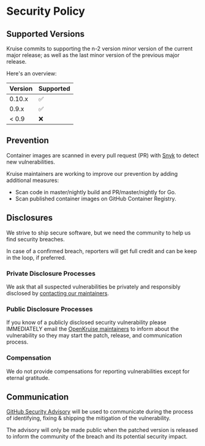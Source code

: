 # Security Policy

## Supported Versions

Kruise commits to supporting the n-2 version minor version of the current major release;
as well as the last minor version of the previous major release.

Here's an overview:

| Version | Supported           |
| ------- | ------------------- |
| 0.10.x   | :white_check_mark: |
| 0.9.x   | :white_check_mark:  |
| < 0.9   | :x:                 |

## Prevention

Container images are scanned in every pull request (PR) with [Snyk](https://snyk.io/) to detect new vulnerabilities.

Kruise maintainers are working to improve our prevention by adding additional measures:

- Scan code in master/nightly build and PR/master/nightly for Go.
- Scan published container images on GitHub Container Registry.

## Disclosures

We strive to ship secure software, but we need the community to help us find security breaches.

In case of a confirmed breach, reporters will get full credit and can be keep in the loop, if
preferred.

### Private Disclosure Processes

We ask that all suspected vulnerabilities be privately and responsibly disclosed by [contacting our maintainers](mailto:cncf-openkruise-maintainers@lists.cncf.io).

### Public Disclosure Processes

If you know of a publicly disclosed security vulnerability please IMMEDIATELY email the [OpenKruise maintainers](mailto:cncf-openkruise-maintainers@lists.cncf.io) to inform about the vulnerability so they may start the patch, release, and communication process.

### Compensation

We do not provide compensations for reporting vulnerabilities except for eternal gratitude.

## Communication

[GitHub Security Advisory](https://github.com/openkruise/kruise/security/advisories) will be used to communicate during the process of identifying, fixing & shipping the mitigation of the vulnerability.

The advisory will only be made public when the patched version is released to inform the community of the breach and its potential security impact.
